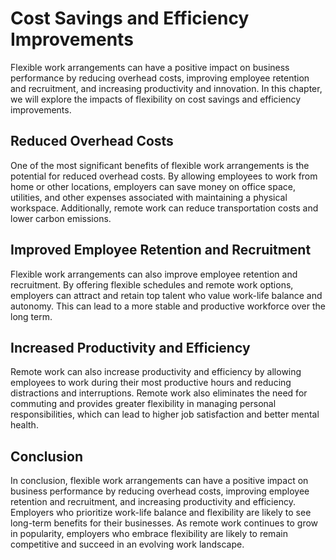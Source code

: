 Cost Savings and Efficiency Improvements
==================================================================================================

Flexible work arrangements can have a positive impact on business performance by reducing overhead costs, improving employee retention and recruitment, and increasing productivity and innovation. In this chapter, we will explore the impacts of flexibility on cost savings and efficiency improvements.

Reduced Overhead Costs
----------------------

One of the most significant benefits of flexible work arrangements is the potential for reduced overhead costs. By allowing employees to work from home or other locations, employers can save money on office space, utilities, and other expenses associated with maintaining a physical workspace. Additionally, remote work can reduce transportation costs and lower carbon emissions.

Improved Employee Retention and Recruitment
-------------------------------------------

Flexible work arrangements can also improve employee retention and recruitment. By offering flexible schedules and remote work options, employers can attract and retain top talent who value work-life balance and autonomy. This can lead to a more stable and productive workforce over the long term.

Increased Productivity and Efficiency
-------------------------------------

Remote work can also increase productivity and efficiency by allowing employees to work during their most productive hours and reducing distractions and interruptions. Remote work also eliminates the need for commuting and provides greater flexibility in managing personal responsibilities, which can lead to higher job satisfaction and better mental health.

Conclusion
----------

In conclusion, flexible work arrangements can have a positive impact on business performance by reducing overhead costs, improving employee retention and recruitment, and increasing productivity and efficiency. Employers who prioritize work-life balance and flexibility are likely to see long-term benefits for their businesses. As remote work continues to grow in popularity, employers who embrace flexibility are likely to remain competitive and succeed in an evolving work landscape.
